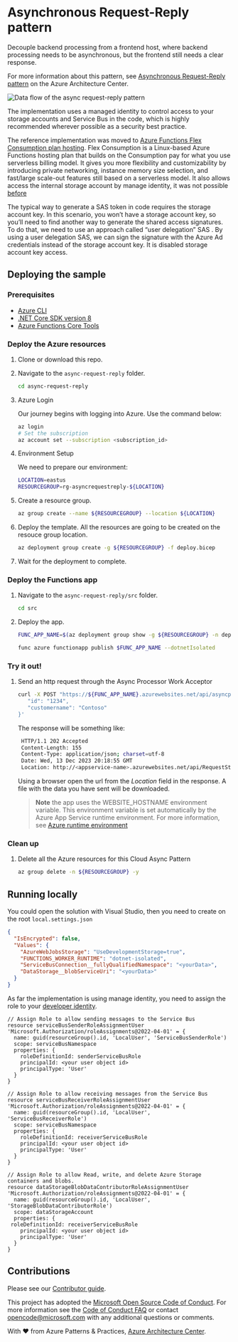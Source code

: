 # Asynchronous Request-Reply pattern

Decouple backend processing from a frontend host, where backend processing needs to be asynchronous, but the frontend still needs a clear response.

For more information about this pattern, see [Asynchronous Request-Reply pattern](https://learn.microsoft.com/azure/architecture/patterns/async-request-reply) on the Azure Architecture Center.

![Data flow of the async request-reply pattern](https://learn.microsoft.com/azure/architecture/patterns/_images/async-request-fn.png)  

The implementation uses a managed identity to control access to your storage accounts and Service Bus in the code, which is highly recommended wherever possible as a security best practice.

The reference implementation was moved to [Azure Functions Flex Consumption plan hosting](https://learn.microsoft.com/azure/azure-functions/flex-consumption-plan). Flex Consumption is a Linux-based Azure Functions hosting plan that builds on the Consumption pay for what you use serverless billing model. It gives you more flexibility and customizability by introducing private networking, instance memory size selection, and fast/large scale-out features still based on a serverless model. It also allows access the internal storage account by manage identity, it was not possible [before](https://techcommunity.microsoft.com/t5/apps-on-azure-blog/use-managed-identity-instead-of-azurewebjobsstorage-to-connect-a/ba-p/3657606)

The typical way to generate a SAS token in code requires the storage account key. In this scenario, you won’t have a storage account key, so you’ll need to find another way to generate the shared access signatures. To do that, we need to use an approach called “user delegation” SAS . By using a user delegation SAS, we can sign the signature with the Azure Ad credentials instead of the storage account key. It is disabled storage account key access.

## Deploying the sample

### Prerequisites

- [Azure CLI](https://learn.microsoft.com/cli/azure/install-azure-cli?view=azure-cli-latest)
- [.NET Core SDK version 8](https://dotnet.microsoft.com/en-us/download)
- [Azure Functions Core Tools](https://learn.microsoft.com/azure/azure-functions/functions-run-local#v4)

### Deploy the Azure resources

1. Clone or download this repo.

2. Navigate to the `async-request-reply` folder.

   ```bash
   cd async-request-reply
   ```

3. Azure Login

   Our journey begins with logging into Azure. Use the command below:

   ```bash
   az login
   # Set the subscription
   az account set --subscription <subscription_id>
   ```

4. Environment Setup

   We need to prepare our environment:

   ```bash
   LOCATION=eastus
   RESOURCEGROUP=rg-asyncrequestreply-${LOCATION}
   ```

5. Create a resource group.

   ```bash
   az group create --name ${RESOURCEGROUP} --location ${LOCATION}
   ```

6. Deploy the template.
   All the resources are going to be created on the resouce group location.

   ```bash
   az deployment group create -g ${RESOURCEGROUP} -f deploy.bicep
   ```

7. Wait for the deployment to complete.

### Deploy the Functions app

1. Navigate to the `async-request-reply/src` folder.

   ```bash
   cd src
   ```

2. Deploy the app.

   ```bash
   FUNC_APP_NAME=$(az deployment group show -g ${RESOURCEGROUP} -n deploy --query properties.outputs.functionAppName.value -o tsv)

   func azure functionapp publish $FUNC_APP_NAME --dotnetIsolated
   ```

### Try it out!

1. Send an http request through the Async Processor Work Acceptor

   ```bash
   curl -X POST "https://${FUNC_APP_NAME}.azurewebsites.net/api/asyncprocessingworkacceptor" --header 'Content-Type: application/json' --header 'Accept: application/json' -k -i -d '{
      "id": "1234",
      "customername": "Contoso"
   }'
   ```

   The response will be something like:

   ```bash
    HTTP/1.1 202 Accepted
    Content-Length: 155
    Content-Type: application/json; charset=utf-8
    Date: Wed, 13 Dec 2023 20:18:55 GMT
    Location: http://<appservice-name>.azurewebsites.net/api/RequestStatus/<guid>
   ```

   Using a browser open the url from the _Location_ field in the response. A file with the data you have sent will be downloaded.

   > **Note** the app uses the WEBSITE_HOSTNAME environment variable. This environment variable is set automatically by the Azure App Service runtime environment. For more information, see [Azure runtime environment](https.://github.com/projectkudu/kudu/wiki/Azure-runtime-environment)

### Clean up

1. Delete all the Azure resources for this Cloud Async Pattern

   ```bash
   az group delete -n ${RESOURCEGROUP} -y
   ```

## Running locally

You could open the solution with Visual Studio, then you need to create on the root `local.settings.json`

```json
{
  "IsEncrypted": false,
  "Values": {
    "AzureWebJobsStorage": "UseDevelopmentStorage=true",
    "FUNCTIONS_WORKER_RUNTIME": "dotnet-isolated",
    "ServiceBusConnection__fullyQualifiedNamespace": "<yourData>",
    "DataStorage__blobServiceUri": "<yourData>"
  }
}
```

As far the implementation is using manage identity, you need to assign the role to your [developer identity](https://learn.microsoft.com/azure/azure-functions/functions-reference?tabs=blob&pivots=programming-language-csharp#local-development-with-identity-based-connections).

```yarm
// Assign Role to allow sending messages to the Service Bus
resource serviceBusSenderRoleAssignmentUser 'Microsoft.Authorization/roleAssignments@2022-04-01' = {
  name: guid(resourceGroup().id, 'LocalUser', 'ServiceBusSenderRole')
  scope: serviceBusNamespace
  properties: {
    roleDefinitionId: senderServiceBusRole
    principalId: <your user object id>
    principalType: 'User'
  }
}

// Assign Role to allow receiving messages from the Service Bus
resource serviceBusReceiverRoleAssignmentUser 'Microsoft.Authorization/roleAssignments@2022-04-01' = {
  name: guid(resourceGroup().id, 'LocalUser', 'ServiceBusReceiverRole')
  scope: serviceBusNamespace
  properties: {
    roleDefinitionId: receiverServiceBusRole
    principalId: <your user object id>
    principalType: 'User'
  }
}

// Assign Role to allow Read, write, and delete Azure Storage containers and blobs. 
resource dataStorageBlobDataContributorRoleAssignmentUser 'Microsoft.Authorization/roleAssignments@2022-04-01' = {
  name: guid(resourceGroup().id, 'LocalUser', 'StorageBlobDataContributorRole')
  scope: dataStorageAccount
  properties: {
 roleDefinitionId: receiverServiceBusRole
    principalId: <your user object id>
    principalType: 'User'
  }
}
```

## Contributions

Please see our [Contributor guide](./CONTRIBUTING.md).

This project has adopted the [Microsoft Open Source Code of Conduct](https://opensource.microsoft.com/codeofconduct/). For more information see the [Code of Conduct FAQ](https://opensource.microsoft.com/codeofconduct/faq/) or contact <opencode@microsoft.com> with any additional questions or comments.

With :heart: from Azure Patterns & Practices, [Azure Architecture Center](https://azure.com/architecture).
